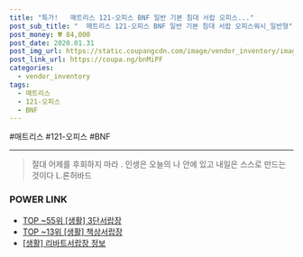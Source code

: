 ```yaml
--- 
title: "특가!   매트리스 121-오피스 BNF 일반 기본 침대 서랍 오피스..." 
post_sub_title: "  매트리스 121-오피스 BNF 일반 기본 침대 서랍 오피스워시_일반형" 
post_money: ₩ 84,000 
post_date: 2020.01.31 
post_img_url: https://static.coupangcdn.com/image/vendor_inventory/images/2017/10/27/12/1/d6016106-a730-410a-813b-c802e64dc48f.jpg 
post_link_url: https://coupa.ng/bnMiPF 
categories: 
  - vendor_inventory 
tags: 
  - 매트리스 
  - 121-오피스 
  - BNF 
--- 
```

  #매트리스 #121-오피스 #BNF 
<hr> 

> 절대 어제를 후회하지 마라 . 인생은 오늘의 나 안에 있고 내일은 스스로 만드는 것이다 L.론허바드 


### POWER LINK

* <a href="https://blog.naver.com/fasyy4321/221784388404" target="_blank"> TOP ~55위 [생활] 3단서랍장</a>
* <a href="https://blog.naver.com/an0733/221785330608" target="_blank"> TOP ~13위 [생활] 책상서랍장</a>
* <a href="https://blog.naver.com/sakai111/221769903380" target="_blank"> [생활] 리바트서랍장 정보 </a>
